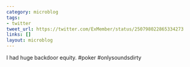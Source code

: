 ```yaml
---
category: microblog
tags:
- twitter
tweet_url: https://twitter.com/ExMember/status/250798022865334273
links: []
layout: microblog
---
```

I had huge backdoor equity. #poker #onlysoundsdirty
